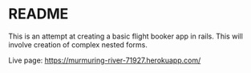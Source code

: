 # README

This is an attempt at creating a basic flight booker app in rails.
This will involve creation of complex nested forms.

Live page: https://murmuring-river-71927.herokuapp.com/
